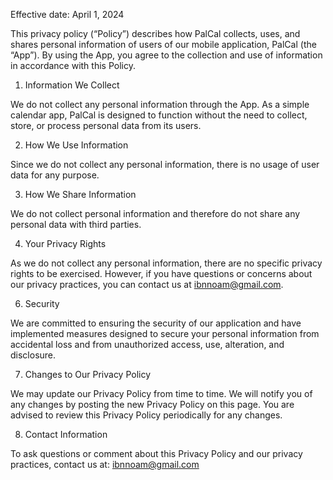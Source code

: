 Effective date: April 1, 2024

This privacy policy (“Policy”) describes how PalCal collects, uses, and shares personal information of users of our mobile application, PalCal (the “App”). By using the App, you agree to the collection and use of information in accordance with this Policy.

1. Information We Collect

We do not collect any personal information through the App. As a simple calendar app, PalCal is designed to function without the need to collect, store, or process personal data from its users.

2. How We Use Information

Since we do not collect any personal information, there is no usage of user data for any purpose.

3. How We Share Information

We do not collect personal information and therefore do not share any personal data with third parties.

4. Your Privacy Rights

As we do not collect any personal information, there are no specific privacy rights to be exercised. However, if you have questions or concerns about our privacy practices, you can contact us at ibnnoam@gmail.com.

6. Security

We are committed to ensuring the security of our application and have implemented measures designed to secure your personal information from accidental loss and from unauthorized access, use, alteration, and disclosure.

7. Changes to Our Privacy Policy

We may update our Privacy Policy from time to time. We will notify you of any changes by posting the new Privacy Policy on this page. You are advised to review this Privacy Policy periodically for any changes.

8. Contact Information

To ask questions or comment about this Privacy Policy and our privacy practices, contact us at: ibnnoam@gmail.com

